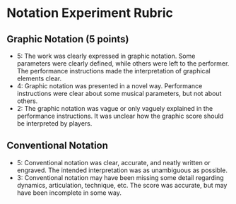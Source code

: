 # Notation Experiment Rubric

## Graphic Notation (5 points)

- 5: The work was clearly expressed in graphic notation. Some parameters were clearly defined, while others were left to the performer. The performance instructions made the interpretation of graphical elements clear.
- 4: Graphic notation was presented in a novel way. Performance instructions were clear about some musical parameters, but not about others.
- 2: The graphic notation was vague or only vaguely explained in the performance instructions. It was unclear how the graphic score should be interpreted by players.

## Conventional Notation

- 5: Conventional notation was clear, accurate, and neatly written or engraved. The intended interpretation was as unambiguous as possible.
- 3: Conventional notation may have been missing some detail regarding dynamics, articulation, technique, etc. The score was accurate, but may have been incomplete in some way.  

